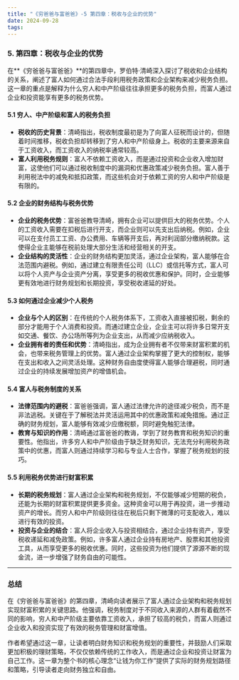 ```yaml
---
title: "《穷爸爸与富爸爸》-5 第四章：税收与企业的优势"
date: 2024-09-28
tags:
---
```


### 5. **第四章：税收与企业的优势**

在**《穷爸爸与富爸爸》**的第四章中，罗伯特·清崎深入探讨了税收和企业结构的关系，阐述了富人如何通过合法手段利用税务政策和企业架构来减少税务负担。这一章的重点是解释为什么穷人和中产阶级往往承担更多的税务负担，而富人通过企业和投资能享有更多的税务优势。

#### 5.1 **穷人、中产阶级和富人的税务负担**

- **税收的历史背景**：清崎指出，税收制度最初是为了向富人征税而设计的，但随着时间推移，税收负担却转移到了穷人和中产阶级身上。税收的主要来源来自于工资收入，而工资收入的纳税率通常较高。
- **富人利用税务规则**：富人不依赖工资收入，而是通过投资和企业收入增加财富，这使他们可以通过税收制度中的漏洞和优惠政策减少税务负担。富人善于利用税法中的减免和抵扣政策，而这些机会对于依赖工资的穷人和中产阶级是有限的。

#### 5.2 **企业的财务结构与税务优势**

- **企业的税务优势**：富爸爸教导清崎，拥有企业可以提供巨大的税务优势。个人的工资收入需要在扣税后进行开支，而企业则可以先支出后纳税。例如，企业可以在支付员工工资、办公费用、车辆等开支后，再对利润部分缴纳税款。这使得企业主能够在税前处理大部分生活和经营相关的开支。
- **企业结构的灵活性**：企业的财务结构更加灵活，通过企业架构，富人能够在合法范围内避税。例如，通过建立有限责任公司（LLC）或信托等方式，富人可以将个人资产与企业资产分离，享受更多的税收优惠和保护。同时，企业能够更有效地进行财务规划和长期投资，享受税收递延的好处。

#### 5.3 **如何通过企业减少个人税务**

- **企业与个人的区别**：在传统的个人税务体系下，工资收入直接被扣税，剩余的部分才能用于个人消费和投资。而通过建立企业，企业主可以将许多日常开支如交通、餐饮、办公场所等列为企业支出，从而减少应纳税收入。
- **企业拥有者的责任和优势**：清崎指出，成为企业拥有者不仅带来财富积累的机会，也带来税务管理上的优势。富人通过企业架构掌握了更大的控制权，能够在支出和收入之间灵活处理。这种财务自由度使得富人能够合理避税，同时通过企业的持续发展增加资产的增值机会。

#### 5.4 **富人与税务制度的关系**

- **法律范围内的避税**：富爸爸强调，富人通过法律允许的途径减少税负，而不是非法逃税。关键在于了解税法并灵活运用其中的优惠政策和减免措施。通过正确的财务规划，富人能够有效减少应缴税额，同时避免触犯法律。
- **教育与知识的作用**：清崎通过富爸爸的教诲，学到了财务教育和税务知识的重要性。他指出，许多穷人和中产阶级由于缺乏财务知识，无法充分利用税务政策中的优惠，而富人则通过持续学习和与专业人士合作，掌握了税务规划的技巧。

#### 5.5 **利用税务优势进行财富积累**

- **长期的税务规划**：富人通过企业架构和税务规划，不仅能够减少短期的税负，还能为长期的财富积累提供更多资金。这种资金可以用于再投资，进一步推动资产的增长。而穷人和中产阶级则往往在税后只剩下微薄的可支配收入，难以进行有效的投资。
- **投资与企业的结合**：富人将企业收入与投资相结合，通过企业持有资产，享受税收递延和减免政策。例如，许多富人通过企业持有房地产、股票和其他投资工具，从而享受更多的税收优惠。同时，这些投资为他们提供了源源不断的现金流，进一步增强了财务自由的可能性。

------

### 总结

在《穷爸爸与富爸爸》的第四章，清崎向读者展示了富人通过企业架构和税务规划实现财富积累的关键思路。他强调，税务制度对于不同收入来源的人群有着截然不同的影响，穷人和中产阶级主要依靠工资收入，承担了较高的税负，而富人则通过企业收入和投资实现了有效的税务管理和财富增值。

作者希望通过这一章，让读者明白财务知识和税务规划的重要性，并鼓励人们采取更加积极的理财策略，不仅仅依赖传统的工作收入，而是通过企业和投资让财富为自己工作。这一章为整个书的核心理念“让钱为你工作”提供了实际的财务规划路径和策略，引导读者走向财务独立和自由。
